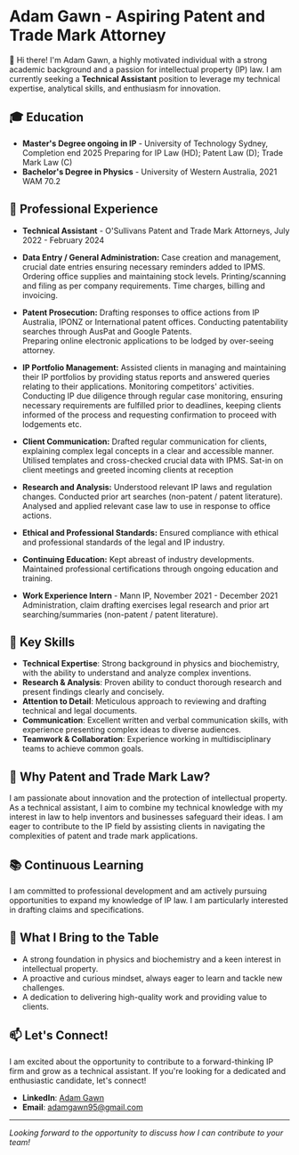 # Adam Gawn - Aspiring Patent and Trade Mark Attorney

👋 Hi there! I'm Adam Gawn, a highly motivated individual with a strong academic background and a passion for intellectual property (IP) law. I am currently seeking a **Technical Assistant** position to leverage my technical expertise, analytical skills, and enthusiasm for innovation.

## 🎓 Education
- **Master's Degree ongoing in IP** - University of Technology Sydney, Completion end 2025 
   Preparing for IP Law (HD); Patent Law (D); Trade Mark Law (C)
- **Bachelor's Degree in Physics** - University of Western Australia, 2021  
   WAM 70.2

## 💼 Professional Experience
- **Technical Assistant** - O'Sullivans Patent and Trade Mark Attorneys, July 2022 - February 2024 
- **Data Entry / General Administration:**
Case creation and management, crucial date entries ensuring necessary reminders added to IPMS. 
Ordering office supplies and maintaining stock levels. Printing/scanning and filing as per company requirements. 
Time charges, billing and invoicing.
- **Patent Prosecution:** 
Drafting responses to office actions from IP Australia, IPONZ or International patent offices. 
Conducting patentability searches through AusPat and Google Patents.  
Preparing online electronic applications to be lodged by over-seeing attorney. 
- **IP Portfolio Management:** 
Assisted clients in managing and maintaining their IP portfolios by providing status reports and answered queries relating to their applications. Monitoring competitors' activities. Conducting IP due diligence through regular case monitoring, ensuring necessary requirements are fulfilled prior to deadlines, keeping clients informed of the process and requesting confirmation to proceed with lodgements etc.
- **Client Communication:**
Drafted regular communication for clients, explaining complex legal concepts in a clear and accessible manner. Utilised templates and cross-checked crucial data with IPMS. Sat-in on client meetings and greeted incoming clients at reception
- **Research and Analysis:**
Understood relevant IP laws and regulation changes. 
Conducted prior art searches (non-patent / patent literature). 
Analysed and applied relevant case law to use in response to office actions. 
- **Ethical and Professional Standards:** 
Ensured compliance with ethical and professional standards of the legal and IP industry.
- **Continuing Education:**
Kept abreast of industry developments. 
Maintained professional certifications through ongoing education and training.

- **Work Experience Intern** - Mann IP, November 2021 - December 2021  
Administration, claim drafting exercises legal research and prior art searching/summaries (non-patent / patent literature).


## 🔑 Key Skills
- **Technical Expertise**: Strong background in physics and biochemistry, with the ability to understand and analyze complex inventions.
- **Research & Analysis**: Proven ability to conduct thorough research and present findings clearly and concisely.
- **Attention to Detail**: Meticulous approach to reviewing and drafting technical and legal documents.
- **Communication**: Excellent written and verbal communication skills, with experience presenting complex ideas to diverse audiences.
- **Teamwork & Collaboration**: Experience working in multidisciplinary teams to achieve common goals.

## 🎯 Why Patent and Trade Mark Law?
I am passionate about innovation and the protection of intellectual property. As a technical assistant, I aim to combine my technical knowledge with my interest in law to help inventors and businesses safeguard their ideas. I am eager to contribute to the IP field by assisting clients in navigating the complexities of patent and trade mark applications.

## 📚 Continuous Learning
I am committed to professional development and am actively pursuing opportunities to expand my knowledge of IP law. I am particularly interested in drafting claims and specifications.

## 🌟 What I Bring to the Table
- A strong foundation in physics and biochemistry and a keen interest in intellectual property.
- A proactive and curious mindset, always eager to learn and tackle new challenges.
- A dedication to delivering high-quality work and providing value to clients.

## 📫 Let's Connect!
I am excited about the opportunity to contribute to a forward-thinking IP firm and grow as a technical assistant. If you're looking for a dedicated and enthusiastic candidate, let's connect!

- **LinkedIn**: [Adam Gawn](https://www.linkedin.com/in/adamgawn/?trk=opento_sprofile_details)
- **Email**: adamgawn95@gmail.com  

---

*Looking forward to the opportunity to discuss how I can contribute to your team!*